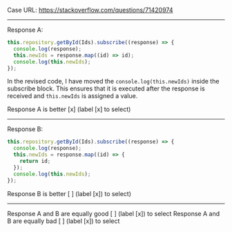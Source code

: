 Case URL: https://stackoverflow.com/questions/71420974

------
Response A:



```javascript
this.repository.getById(Ids).subscribe((response) => {
  console.log(response);
  this.newIds = response.map((id) => id);
  console.log(this.newIds);
});
```

In the revised code, I have moved the `console.log(this.newIds)` inside the subscribe block. This ensures that it is executed after the response is received and `this.newIds` is assigned a value.

Response A is better [x] (label [x] to select)

-------
Response B:

```javascript
this.repository.getById(Ids).subscribe((response) => {
  console.log(response);
  this.newIds = response.map((id) => {
    return id;
  });
  console.log(this.newIds);
});
```

Response B is better [ ] (label [x]) to select)

-------

Response A and B are equally good [ ] (label [x]) to select
Response A and B are equally bad [ ] (label [x]) to select
